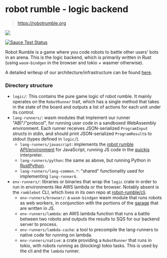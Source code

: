 # robot rumble - logic backend

> https://robotrumble.org

![](https://d3kx2398yo1gg8.cloudfront.net/images/demo.gif)

[![Sauce Test Status](https://saucelabs.com/browser-matrix/YOUR_SAUCE_USERNAME.svg)](https://saucelabs.com/u/YOUR_SAUCE_USERNAME)

Robot Rumble is a game where you code robots to battle other users' bots in an
arena. This is the logic backend, which is primarily written in Rust (using
`wasm-bindgen` in the browser and tokio + wasmer otherwise).

A detailed writeup of our architecture/infrastructure can be found
[here](https://rr-docs.readthedocs.io/en/latest/technical-details.html).

### Directory structure

- `logic/`: This contains the pure game logic of robot rumble. It mainly
  operates on the `RobotRunner` trait, which has a single method that takes in
  the state of the board and outputs a list of actions for each unit under its
  control.
- `lang-runners/`: wasm modules that implement our runner "ABI"/"protocol", for
  running user code in a sandboxed WebAssembly environment. Each runner
  receives JSON-serialized `ProgramInput` structs in stdin, and should print
  JSON-serialized `ProgramResult`s to stdout (types defined in `logic/`).
  - `lang-runners/javascript`: implements the
    [robot rumble API/environment](https://rr-docs.readthedocs.io/en/latest/index.html)
    for JavaScript, running JS code in the
    [quickjs](https://bellard.org/quickjs/) interpreter.
  - `lang-runners/python`: the same as above, but running Python in
    [RustPython](https://rustpython.github.io).
  - `lang-runners/lang-common.*`: "shared" functionality used for implementing
    `lang-runner`s.
- `env-runners/`: libraries or binaries that wrap the `logic` crate in order to
  run in environments like AWS lambda or the browser. Notably absent is the
  `rumblebot` CLI, which lives in its own repo at
  [robot-rumble/cli](https://github.com/robot-rumble/cli).
  - `env-runners/browser/`: a `wasm-bindgen` wasm module that runs robots as
    web workers, in conjunction with the portions of the
    [garage](https://github.com/robot-rumble/battle-viewer/blob/master/src/garage/match.worker.js)
    that are written in JS.
  - `env-runners/lambda`: an AWS lambda function that runs a battle between two
    robots and outputs the results to SQS for our backend server to process.
  - `env-runners/lambda-cache`: a tool to precompile the lang-runners to native
    code for running on lambda.
  - `env-runners/native`: a crate providing a `RobotRunner` that runs in tokio,
    with robots running as (blocking) tokio tasks. This is used by the cli and
    the `lambda` runner.
